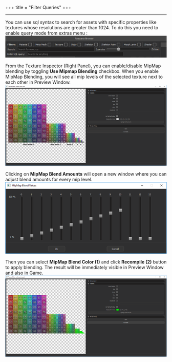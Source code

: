 +++
title = "Filter Queries"
+++


------------------

You can use sql syntax to search for assets with specific properties like textures whose resolutions are greater than 1024.
To do this you need to enable query mode from extras menu :
![](/img/asset_browser/extras_icon.png)

From the Texture Inspector (Right Panel), you can enable/disable MipMap blending by toggling <strong>Use Mipmap Blending</strong> checkbox.
When you enable MipMap Blending, you will see all mip levels of the selected texture next to each other in Preview Window.
![](/img/mipmap_editor/tex_editor_post_mip.PNG)

Clicking on <strong>MipMap Blend Amounts</strong> will open a new window where you can adjust blend amounts for every mip level.
![](/img/mipmap_editor/mipmap_blend_window.PNG)

Then you can select <strong>MipMap Blend Color (1)</strong> and click <strong>Recompile (2)</strong> button to apply blending. The result will be immediately visible in Preview Window and also in Game.
![](/img/mipmap_editor/tex_editor_compiled.PNG)
